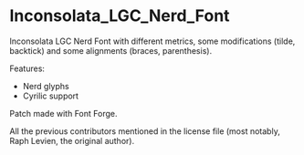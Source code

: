# Inconsolata_LGC_Nerd_Font

Inconsolata LGC Nerd Font with different metrics, some modifications (tilde, backtick) and some alignments (braces, parenthesis).

Features:

- Nerd glyphs
- Cyrilic support

Patch made with Font Forge.

All the previous contributors mentioned in the license file (most notably, Raph Levien, the original author). 

